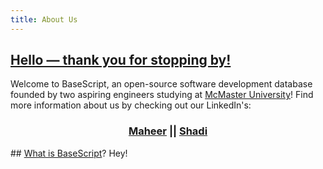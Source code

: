 ```yaml
---
title: About Us
---
```

## <ins>Hello — thank you for stopping by!</ins>
Welcome to BaseScript, an open-source software development database founded by two aspiring engineers studying at [McMaster University](https://www.mcmaster.ca/)! Find more information about us by checking out our LinkedIn's:
<div align="center"?> 
	<h3>
	<a href="https://www.linkedin.com/in/maheer-huq-1aa3b426b/">Maheer</a>
	||
	<a href="https://www.linkedin.com/in/shadielfares/">Shadi</a>
	</h3>
</div>
## <ins>What is BaseScript</ins>?
Hey!
 







